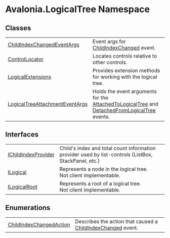 # Avalonia.LogicalTree Namespace






## Classes
<table>
<tr>
<td><a href="T_Avalonia_LogicalTree_ChildIndexChangedEventArgs">ChildIndexChangedEventArgs</a></td>
<td>Event args for <a href="E_Avalonia_LogicalTree_IChildIndexProvider_ChildIndexChanged">ChildIndexChanged</a> event.</td>
</tr>
<tr>
<td><a href="T_Avalonia_LogicalTree_ControlLocator">ControlLocator</a></td>
<td>Locates controls relative to other controls.</td>
</tr>
<tr>
<td><a href="T_Avalonia_LogicalTree_LogicalExtensions">LogicalExtensions</a></td>
<td>Provides extension methods for working with the logical tree.</td>
</tr>
<tr>
<td><a href="T_Avalonia_LogicalTree_LogicalTreeAttachmentEventArgs">LogicalTreeAttachmentEventArgs</a></td>
<td>Holds the event arguments for the <a href="E_Avalonia_LogicalTree_ILogical_AttachedToLogicalTree">AttachedToLogicalTree</a> and <a href="E_Avalonia_LogicalTree_ILogical_DetachedFromLogicalTree">DetachedFromLogicalTree</a> events.</td>
</tr>
</table>

## Interfaces
<table>
<tr>
<td><a href="T_Avalonia_LogicalTree_IChildIndexProvider">IChildIndexProvider</a></td>
<td>Child's index and total count information provider used by list-controls (ListBox, StackPanel, etc.)</td>
</tr>
<tr>
<td><a href="T_Avalonia_LogicalTree_ILogical">ILogical</a></td>
<td>Represents a node in the logical tree.<br /><Tag type="is-warning">Not client implementable.</Tag></td>
</tr>
<tr>
<td><a href="T_Avalonia_LogicalTree_ILogicalRoot">ILogicalRoot</a></td>
<td>Represents a root of a logical tree.<br /><Tag type="is-warning">Not client implementable.</Tag></td>
</tr>
</table>

## Enumerations
<table>
<tr>
<td><a href="T_Avalonia_LogicalTree_ChildIndexChangedAction">ChildIndexChangedAction</a></td>
<td>Describes the action that caused a <a href="E_Avalonia_LogicalTree_IChildIndexProvider_ChildIndexChanged">ChildIndexChanged</a> event.</td>
</tr>
</table>

